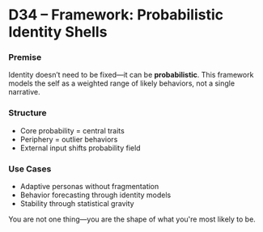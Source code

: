 # D34 – Framework: Probabilistic Identity Shells

### Premise

Identity doesn’t need to be fixed—it can be **probabilistic**. This framework models the self as a weighted range of likely behaviors, not a single narrative.

### Structure

- Core probability = central traits  
- Periphery = outlier behaviors  
- External input shifts probability field

### Use Cases

- Adaptive personas without fragmentation  
- Behavior forecasting through identity models  
- Stability through statistical gravity

You are not one thing—you are the shape of what you're most likely to be.
